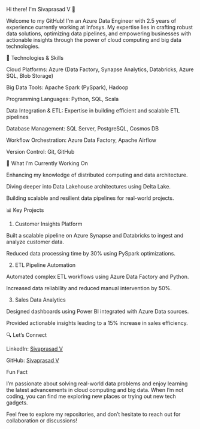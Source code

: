 Hi there! I'm Sivaprasad V 👋

Welcome to my GitHub! I'm an Azure Data Engineer with 2.5 years of experience currently working at Infosys. My expertise lies in crafting robust data solutions, optimizing data pipelines, and empowering businesses with actionable insights through the power of cloud computing and big data technologies.

🔧 Technologies & Skills

Cloud Platforms: Azure (Data Factory, Synapse Analytics, Databricks, Azure SQL, Blob Storage)

Big Data Tools: Apache Spark (PySpark), Hadoop

Programming Languages: Python, SQL, Scala

Data Integration & ETL: Expertise in building efficient and scalable ETL pipelines

Database Management: SQL Server, PostgreSQL, Cosmos DB

Workflow Orchestration: Azure Data Factory, Apache Airflow

Version Control: Git, GitHub

🎯 What I’m Currently Working On

Enhancing my knowledge of distributed computing and data architecture.

Diving deeper into Data Lakehouse architectures using Delta Lake.

Building scalable and resilient data pipelines for real-world projects.

📊 Key Projects

1. Customer Insights Platform

Built a scalable pipeline on Azure Synapse and Databricks to ingest and analyze customer data.

Reduced data processing time by 30% using PySpark optimizations.

2. ETL Pipeline Automation

Automated complex ETL workflows using Azure Data Factory and Python.

Increased data reliability and reduced manual intervention by 50%.

3. Sales Data Analytics

Designed dashboards using Power BI integrated with Azure Data sources.

Provided actionable insights leading to a 15% increase in sales efficiency.

🔍 Let’s Connect

LinkedIn: [Sivaprasad V](https://www.linkedin.com/in/sivaprasad-v-213011213/?utm_source=share&utm_campaign=share_via&utm_content=profile&utm_medium=android_app)

GitHub: [Sivaprasad V](https://github.com/Sivaprasad-V?tab=repositories)

Fun Fact

I’m passionate about solving real-world data problems and enjoy learning the latest advancements in cloud computing and big data. When I’m not coding, you can find me exploring new places or trying out new tech gadgets.

Feel free to explore my repositories, and don’t hesitate to reach out for collaboration or discussions!


